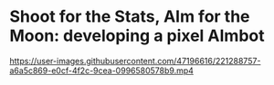 # Shoot for the Stats, AIm for the Moon: developing a pixel AImbot

https://user-images.githubusercontent.com/47196616/221288757-a6a5c869-e0cf-4f2c-9cea-0996580578b9.mp4

